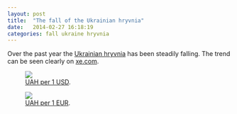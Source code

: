 ```yaml
---
layout: post
title:  "The fall of the Ukrainian hryvnia"
date:   2014-02-27 16:18:19
categories: fall ukraine hryvnia
---
```


Over the past year the [Ukrainian hryvnia](http://en.wikipedia.org/wiki/Ukrainian_hryvnia)
has been steadily falling. The trend can be seen clearly on [xe.com](http://www.xe.com).

<figure>
    <a href="{{ site.url }}/images/2014_02_27/uah_per_one_usd.png">
        <img src="{{ site.url }}/images/2014_02_27/uah_per_one_usd.png" />
    </a>
    <figcaption>
        <a
            href="http://www.xe.com/currencycharts/?from=USD&to=UAH&view=1Y"
            title="UAH per 1 USD"
        >UAH per 1 USD</a>.
    </figcaption>
</figure>

<figure>
    <a href="{{ site.url }}/images/2014_02_27/uah_per_one_eur.png">
        <img src="{{ site.url }}/images/2014_02_27/uah_per_one_eur.png" />
    </a>
    <figcaption>
        <a
            href="http://www.xe.com/currencycharts/?from=EUR&to=UAH&view=1Y"
            title="UAH per 1 EUR"
        >UAH per 1 EUR</a>.
    </figcaption>
</figure>
